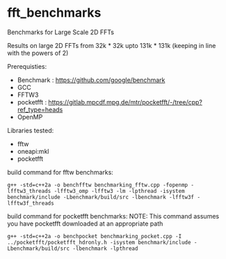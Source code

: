 # fft_benchmarks
Benchmarks for Large Scale 2D FFTs


Results on large 2D FFTs from 32k * 32k upto 131k * 131k (keeping in line with the powers of 2)

Prerequisties:
- Benchmark : https://github.com/google/benchmark
- GCC
- FFTW3
- pocketfft : https://gitlab.mpcdf.mpg.de/mtr/pocketfft/-/tree/cpp?ref_type=heads
- OpenMP

Libraries tested:
- fftw
- oneapi:mkl
- pocketfft

build command for fftw benchmarks:
```
g++ -std=c++2a -o benchfftw benchmarking_fftw.cpp -fopenmp -lfftw3_threads -lfftw3_omp -lfftw3 -lm -lpthread -isystem benchmark/include -Lbenchmark/build/src -lbenchmark -lfftw3f -lfftw3f_threads

```

build command for pocketfft benchmarks:
NOTE: This command assumes you have pocketfft downloaded at an appropriate path

```
g++ -std=c++2a -o benchpocket benchmarking_pocket.cpp -I ../pocketfft/pocketfft_hdronly.h -isystem benchmark/include -Lbenchmark/build/src -lbenchmark -lpthread

```



